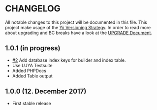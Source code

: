# CHANGELOG

All notable changes to this project will be documented in this file. This project make usage of the [Yii Versioning Strategy](https://github.com/yiisoft/yii2/blob/master/docs/internals/versions.md). In order to read more about upgrading and BC breaks have a look at the [UPGRADE Document](UPGRADE.md).

## 1.0.1 (in progress)

 + [#2](https://github.com/luyadev/luya-module-crawler/issues/2) Add database index keys for builder and index table.
+ Use LUYA Testsuite
+ Added PHPDocs
+ Added Table output

## 1.0.0 (12. December 2017)

+ First stable release